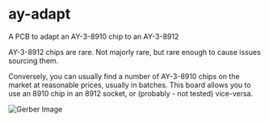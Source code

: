 # ay-adapt
A PCB to adapt an AY-3-8910 chip to an AY-3-8912

AY-3-8912 chips are rare. Not majorly rare, but rare enough to cause issues sourcing them.

Conversely, you can usually find a number of AY-3-8910 chips on the market at reasonable prices, usually in batches. This board allows you to use an 8910 chip in an 8912 socket, or (probably - not tested) vice-versa.

![Gerber Image](https://github.com/corbym/ay-adapt/blob/main/Screenshot%202021-04-22%20at%2011.36.38.png?raw=true)
